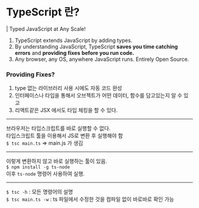 # TypeScript 란?

| Typed JavaScript at Any Scale!

1. TypeScript extends JavaScript by adding types.
2. By understanding JavaScript, TypeScript **saves you time catching errors** and **providing fixes** **before you run code.**
3. Any browser, any OS, anywhere JavaScript runs. Entirely Open Source.

### Providing Fixes?

1. type 없는 라이브러리 사용 시에도 자동 코드 완성
2. 인터페이스나 타입을 통해서 오브젝트가 어떤 데이터, 함수를 담고있는지 알 수 있고
3. 리액트같은 JSX 에서도 타입 체킹을 할 수 있다.

---

브라우저는 타입스크립트를 바로 실행할 수 없다. <br />
타입스크립트 툴을 이용해서 JS로 변환 후 실행해야 함 <br />
`$ tsc main.ts` ⇒ main.js 가 생김 <br />

---

이렇게 변환하지 않고 바로 실행하는 툴이 있음. <br />
`$ npm install -g ts-node` <br />
이후 `ts-node` 명령어 사용하여 실행. <br />

---

`$ tsc -h` : 모든 명령어의 설명 <br />
`$ tsc main.ts -w` : ts 파일에서 수정한 것을 컴파일 없이 바로바로 확인 가능 <br />
